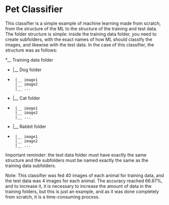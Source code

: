 # Pet Classifier

This classifier is a simple example of machine learning made from scratch, from the structure of the ML to the structure of the training and test data. 
The folder structure is simple: inside the training data folder, you need to create subfolders, with the exact names of how ML should classify the images, and likewise with the test data. In the case of this classifier, the structure was as follows: 

*__ Training data folder 
*  |__ Dog folder
*      |__ image1
       |__ image2
       |__ ...
*  |__ Cat folder
*      |__ image1
       |__ image2
       |__ ...
*  |__ Rabbit folder
*      |__ image1
       |__ image2
       |__ ...

Important reminder: the test data folder must have exactly the same structure and the subfolders must be named exactly the same as the training data subfolders. 

Note: This classifier was fed 40 images of each animal for training data, and the test data was 4 images for each animal. The accuracy reached 66.67%, and to increase it, it is necessary to increase the amount of data in the training folders, but this is just an example, and as it was done completely from scratch, it is a time-consuming process.
